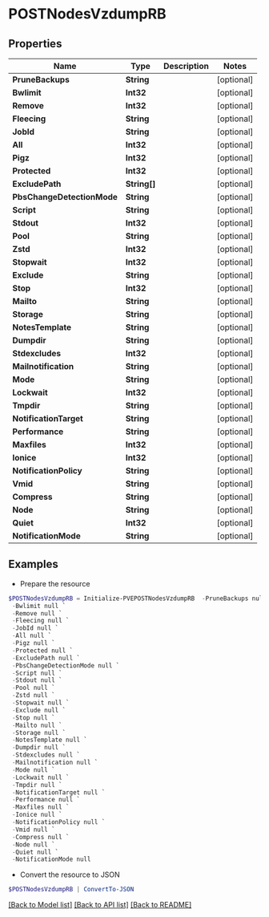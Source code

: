 # POSTNodesVzdumpRB
## Properties

Name | Type | Description | Notes
------------ | ------------- | ------------- | -------------
**PruneBackups** | **String** |  | [optional] 
**Bwlimit** | **Int32** |  | [optional] 
**Remove** | **Int32** |  | [optional] 
**Fleecing** | **String** |  | [optional] 
**JobId** | **String** |  | [optional] 
**All** | **Int32** |  | [optional] 
**Pigz** | **Int32** |  | [optional] 
**Protected** | **Int32** |  | [optional] 
**ExcludePath** | **String[]** |  | [optional] 
**PbsChangeDetectionMode** | **String** |  | [optional] 
**Script** | **String** |  | [optional] 
**Stdout** | **Int32** |  | [optional] 
**Pool** | **String** |  | [optional] 
**Zstd** | **Int32** |  | [optional] 
**Stopwait** | **Int32** |  | [optional] 
**Exclude** | **String** |  | [optional] 
**Stop** | **Int32** |  | [optional] 
**Mailto** | **String** |  | [optional] 
**Storage** | **String** |  | [optional] 
**NotesTemplate** | **String** |  | [optional] 
**Dumpdir** | **String** |  | [optional] 
**Stdexcludes** | **Int32** |  | [optional] 
**Mailnotification** | **String** |  | [optional] 
**Mode** | **String** |  | [optional] 
**Lockwait** | **Int32** |  | [optional] 
**Tmpdir** | **String** |  | [optional] 
**NotificationTarget** | **String** |  | [optional] 
**Performance** | **String** |  | [optional] 
**Maxfiles** | **Int32** |  | [optional] 
**Ionice** | **Int32** |  | [optional] 
**NotificationPolicy** | **String** |  | [optional] 
**Vmid** | **String** |  | [optional] 
**Compress** | **String** |  | [optional] 
**Node** | **String** |  | [optional] 
**Quiet** | **Int32** |  | [optional] 
**NotificationMode** | **String** |  | [optional] 

## Examples

- Prepare the resource
```powershell
$POSTNodesVzdumpRB = Initialize-PVEPOSTNodesVzdumpRB  -PruneBackups null `
 -Bwlimit null `
 -Remove null `
 -Fleecing null `
 -JobId null `
 -All null `
 -Pigz null `
 -Protected null `
 -ExcludePath null `
 -PbsChangeDetectionMode null `
 -Script null `
 -Stdout null `
 -Pool null `
 -Zstd null `
 -Stopwait null `
 -Exclude null `
 -Stop null `
 -Mailto null `
 -Storage null `
 -NotesTemplate null `
 -Dumpdir null `
 -Stdexcludes null `
 -Mailnotification null `
 -Mode null `
 -Lockwait null `
 -Tmpdir null `
 -NotificationTarget null `
 -Performance null `
 -Maxfiles null `
 -Ionice null `
 -NotificationPolicy null `
 -Vmid null `
 -Compress null `
 -Node null `
 -Quiet null `
 -NotificationMode null
```

- Convert the resource to JSON
```powershell
$POSTNodesVzdumpRB | ConvertTo-JSON
```

[[Back to Model list]](../README.md#documentation-for-models) [[Back to API list]](../README.md#documentation-for-api-endpoints) [[Back to README]](../README.md)

